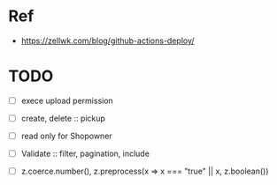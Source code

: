# Ref
- https://zellwk.com/blog/github-actions-deploy/

# TODO
- [ ] exece upload permission
- [ ] create, delete :: pickup
- [ ] read only for Shopowner

- [ ] Validate :: filter, pagination, include
- [ ] z.coerce.number(),  z.preprocess(x => x === "true" || x, z.boolean())
